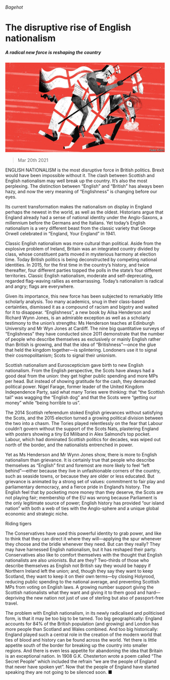 ###### Bagehot

# The disruptive rise of English nationalism 

##### A radical new force is reshaping the country 

![image](images/20210320_BRD000_0.jpg) 

> Mar 20th 2021 


ENGLISH NATIONALISM is the most disruptive force in British politics. Brexit would have been impossible without it. The clash between Scottish and English nationalism may well break up the country. It’s also the most perplexing. The distinction between “English” and “British” has always been hazy, and now the very meaning of “Englishness” is changing before our eyes.


Its current transformation makes the nationalism on display in England perhaps the newest in the world, as well as the oldest. Historians argue that England already had a sense of national identity under the Anglo-Saxons, a millennium before the Germans and the Italians. Yet today’s English nationalism is a very different beast from the classic variety that George Orwell celebrated in “England, Your England” in 1941.



Classic English nationalism was more cultural than political. Aside from the explosive problem of Ireland, Britain was an integrated country divided by class, whose constituent parts moved in mysterious harmony at election time. Today British politics is being deconstructed by competing national identities. In 2015, for the first time in the country’s history, and twice thereafter, four different parties topped the polls in the state’s four different territories. Classic English nationalism, moderate and self-deprecating, regarded flag-waving rallies as embarrassing. Today’s nationalism is radical and angry; flags are everywhere.


Given its importance, this new force has been subjected to remarkably little scholarly analysis. Too many academics, snug in their class-based certainties, dismissed it as a compound of racism and bigotry and waited for it to disappear. “Englishness”, a new book by Ailsa Henderson and Richard Wynn Jones, is an admirable exception as well as a scholarly testimony to the union’s strengths: Ms Henderson teaches at Edinburgh University and Mr Wyn Jones at Cardiff. The nine big quantitative surveys of “Englishness” they have conducted since 2011 demonstrate that the number of people who describe themselves as exclusively or mainly English rather than British is growing, and that the idea of “Britishness”—once the glue that held the kingdom together—is splintering. Londoners use it to signal their cosmopolitanism; Scots to signal their unionism.


Scottish nationalism and Euroscepticism gave birth to new English nationalism. From the English perspective, the Scots have always had a good deal from the union: they get higher public spending and more MPs per head. But instead of showing gratitude for the cash, they demanded political power. Nigel Farage, former leader of the United Kingdom Independence Party, said what many Tories were thinking: that “the Scottish tail” was wagging the “English dog” and that the Scots were “getting our money” while “being horrible to us”.


The 2014 Scottish referendum stoked English grievances without satisfying the Scots, and the 2015 election turned a growing political division between the two into a chasm. The Tories played relentlessly on the fear that Labour couldn’t govern without the support of the Scots Nats, plastering England with posters showing a tiny Ed Miliband in Alex Salmond’s top pocket. Labour, which had dominated Scottish politics for decades, was wiped out north of the border, and the nationalists entrenched in power.


Yet as Ms Henderson and Mr Wynn Jones show, there is more to English nationalism than grievance. It is certainly true that people who describe themselves as “English” first and foremost are more likely to feel “left behind”—either because they live in unfashionable corners of the country, such as seaside towns, or because they are older or less educated. But grievance is animated by a strong set of values: commitment to fair play and parliamentary democracy, and a fierce pride in England’s history. The English feel that by pocketing more money than they deserve, the Scots are not playing fair; membership of the EU was wrong because Parliament is the only legitimate source of power; English history has provided “our island nation” with both a web of ties with the Anglo-sphere and a unique global economic and strategic niche.

Riding tigers


The Conservatives have used this powerful identity to grab power, and like to think that they can direct it where they will—applying the spur whenever they choose and the bridle whenever they need. But can they really? They may have harnessed English nationalism, but it has reshaped their party. Conservatives also like to comfort themselves with the thought that English nationalists are also unionists. But are they? Two-thirds of those who describe themselves as English not British say they would be happy if Northern Ireland left the union; and, though they say they want to keep Scotland, they want to keep it on their own terms—by closing Holyrood, reducing public spending to the national average, and preventing Scottish MPs from voting on English laws. A growing number support giving the Scottish nationalists what they want and giving it to them good and hard—depriving the new nation not just of use of sterling but also of passport-free travel.


The problem with English nationalism, in its newly radicalised and politicised form, is that it may be too big to be tamed. Too big geographically: England accounts for 84% of the British population (and growing) and London has more people than Scotland and Wales combined. And too big historically: England played such a central role in the creation of the modern world that ties of blood and history can be found across the world. Yet there is little appetite south of the border for breaking up the country into smaller regions. And there is even less appetite for abandoning the idea that Britain is an exceptional nation. In 1908 G.K. Chesterton wrote a poem called “The Secret People” which included the refrain “we are the people of England that never have spoken yet”. Now that the people of England have started speaking they are not going to be silenced soon. ■

